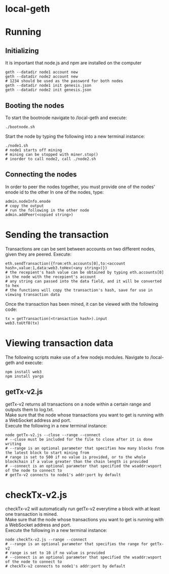 # local-geth
# Running
## Initializing
It is important that node.js and npm are installed on the computer 

```
geth --datadir node1 account new
geth --datadir node2 account new
# 1234 should be used as the password for both nodes
geth --datadir node1 init genesis.json
geth --datadir node2 init genesis.json
```

## Booting the nodes
To start the bootnode navigate to /local-geth and execute:
```
./bootnode.sh
```

Start the node by typing the following into a new terminal instance:
```
./node1.sh
# node1 starts off mining
# mining can be stopped with miner.stop()
# inorder to call node2, call ./node2.sh
```

## Connecting the nodes
In order to peer the nodes together, you must provide one of the nodes' enode id to the other
In one of the nodes, type:
```
admin.nodeInfo.enode
# copy the output
# run the following in the other node
admin.addPeer(<copied string>)
```

# Sending the transaction
Transactions are can be sent between accounts on two different nodes, given they are peered.
Execute:
```
eth.sendTransaction({from:eth.accounts[0],to:<account hash>,value:1,data:web3.toHex(<any string>)})
# the recepient's hash value can be obtained by typing eth.accounts[0] in the node with the recepient's account
# any string can passed into the data field, and it will be converted to hex
# the functions will copy the transaction's hash, save for use in viewing transaction data
```

Once the transaction has been mined, it can be viewed with the following code:
```
tx = getTransaction(<transaction hash>).input
web3.toUtf8(tx)
```

# Viewing transaction data
The following scripts make use of a few nodejs modules. Navigate to /local-geth and execute:
```
npm install web3
npm install yargs
```

## getTx-v2.js
getTx-v2 returns all transactions on a node within a certain range and outputs them to log.txt.           
Make sure that the node whose transactions you want to get is running with a WebSocket address and port.                   
Execute the following in a new terminal instance:
```
node getTx-v2.js --close --range --connect
# --close must be included for the file to close after it is done writing
# --range is an optional parameter that specifies how many blocks from the latest block to start mining from
# range is set to 500 if no value is provided, or to the whole blockchain if a value greater than the chain length is provided
# --connect is an optional parameter that specified the wsaddr:wsport of the node to connect to
# getTx-v2 connects to node1's addr:port by default
```

# checkTx-v2.js
checkTx-v2 will automatically run getTx-v2 everytime a block with at least one transaction is mined.                       
Make sure that the node whose transactions you want to get is running with a WebSocket address and port.                    
Execute the following in a new terminal instance:
```
node checkTx-v2.js --range --connect
# --range is an optional parameter that specifies the range for getTx-v2
# range is set to 10 if no value is provided
# --connect is an optional parameter that specified the wsaddr:wsport of the node to connect to
# checkTx-v2 connects to node1's addr:port by default
```
